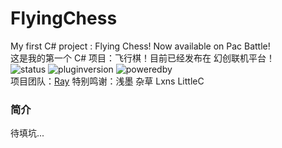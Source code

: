 FlyingChess
======
My first C# project : Flying Chess! Now available on Pac Battle!
<br>
这是我的第一个 C# 项目：飞行棋！目前已经发布在 幻创联机平台！
<br>
![status](https://bot.r-ay.cn/svg.php?color=32CD32&title=最新构建&content=成功)
![pluginversion](https://bot.r-ay.cn/svg.php?color=1E90FF&title=修订版本&content=180726d)
![poweredby](https://bot.r-ay.cn/svg.php?color=FF69B4&title=提供支持&content=幻创Indev)
<br>
项目团队：[Ray](https://www.r-ay.cn/)
特别鸣谢：浅墨 杂草 Lxns LittleC
### 简介
待填坑...

